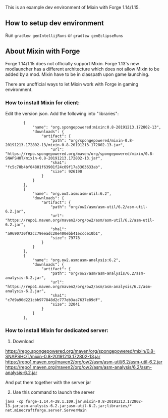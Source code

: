 This is an example dev environment of Mixin with Forge 1.14/1.15.

## How to setup dev environment
Run
```gradlew genIntellijRuns``` or
```gradlew genEclipseRuns```

## About Mixin with Forge
Forge 1.14/1.15 does not officially support Mixin.
Forge 1.13's new modlauncher has a different architecture 
which does not allow Mixin to be added by a mod.
Mixin have to be in classpath upon game launching.

There are unofficial ways to let Mixin work with Forge in gaming environment.

### How to install Mixin for client:
Edit the version json. Add the following into "libraries":
```
        {
            "name": "org.spongepowered:mixin:0.8-20191213.172802-13",
            "downloads": {
                "artifact": {
                    "path": "org/spongepowered/mixin-0.8-20191213.172802-13/mixin-0.8-20191213.172802-13.jar",
                    "url": "https://repo.spongepowered.org/maven/org/spongepowered/mixin/0.8-SNAPSHOT/mixin-0.8-20191213.172802-13.jar",
                    "sha1": "fc5c70b4bf04801f63901f24c09f17a3363633ab",
                    "size": 926190
                }
            }
        },
        {
            "name": "org.ow2.asm:asm-util:6.2",
            "downloads": {
                "artifact": {
                    "path": "org/ow2/asm/asm-util/6.2/asm-util-6.2.jar",
                    "url": "https://repo1.maven.org/maven2/org/ow2/asm/asm-util/6.2/asm-util-6.2.jar",
                    "sha1": "a9690730f92cc79eeadc20e400ebb41eccce10b1",
                    "size": 79778
                }
            }
        },
        {
            "name": "org.ow2.asm:asm-analysis:6.2",
            "downloads": {
                "artifact": {
                    "path": "org/ow2/asm/asm-analysis/6.2/asm-analysis-6.2.jar",
                    "url": "https://repo1.maven.org/maven2/org/ow2/asm/asm-analysis/6.2/asm-analysis-6.2.jar",
                    "sha1": "c7d9a90d221cbb977848d2c777eb3aa7637e89df",
                    "size": 32041
                }
            }
        },
```

### How to install Mixin for dedicated server:

1. Download

https://repo.spongepowered.org/maven/org/spongepowered/mixin/0.8-SNAPSHOT/mixin-0.8-20191213.172802-13.jar
https://repo1.maven.org/maven2/org/ow2/asm/asm-util/6.2/asm-util-6.2.jar
https://repo1.maven.org/maven2/org/ow2/asm/asm-analysis/6.2/asm-analysis-6.2.jar

And put them together with the server jar

2. Use this command to launch the server
```
java -cp forge-1.14.4-28.1.109.jar;mixin-0.8-20191213.172802-13.jar;asm-analysis-6.2.jar;asm-util-6.2.jar;libraries/* net.minecraftforge.server.ServerMain
```
